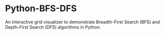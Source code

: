 # Python-BFS-DFS
An interactive grid visualizer to demonstrate Breadth-First Search (BFS) and Depth-First Search (DFS) algorithms in Python.
